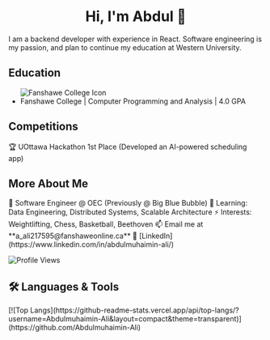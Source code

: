 <h1 align="center">Hi, I'm Abdul 👋</h1>

I am a backend developer with experience in React. Software engineering is my passion, and plan to continue my education at Western University.

<h2>Education</h2>
<ul>
  <img src="https://www.fanshawec.ca/core/misc/favicon.ico" alt="Fanshawe College Icon">
  <li>Fanshawe College | Computer Programming and Analysis | 4.0 GPA</li>
</ul>

<h2>Competitions</h2>
🏆 UOttawa Hackathon 1st Place (Developed an AI-powered scheduling app)  

<h2>More About Me</h2>
🏢 Software Engineer @ OEC (Previously @ Big Blue Bubble)  
🌱 Learning: Data Engineering, Distributed Systems, Scalable Architecture  
⚡ Interests: Weightlifting, Chess, Basketball, Beethoven  
📫 Email me at **a_ali217595@fanshaweonline.ca**  
🔗 [LinkedIn](https://www.linkedin.com/in/abdulmuhaimin-ali/)

![Profile Views](https://komarev.com/ghpvc/?username=Abdulmuhaimin-Ali&color=blue&style=flat)

<h2>🛠 Languages & Tools</h2>
[![Top Langs](https://github-readme-stats.vercel.app/api/top-langs/?username=Abdulmuhaimin-Ali&layout=compact&theme=transparent)](https://github.com/Abdulmuhaimin-Ali)
